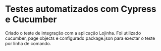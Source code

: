 # Testes automatizados com Cypress e Cucumber

Criado o teste de integração com a aplicação Lojinha. Foi utilizado cucumber, page objects e configurado package.json para exectar o teste por linha de comando.
